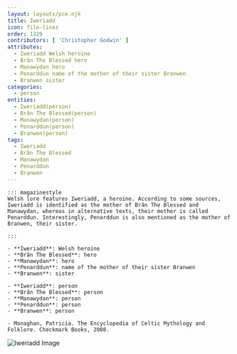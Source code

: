 ```yaml
---
layout: layouts/pce.njk
title: Iweriadd
icon: file-lines
order: 1329
contributors: [ 'Christopher Godwin' ]
attributes:
  - Iweriadd Welsh heroine
  - Brân The Blessed hero
  - Manawydan hero
  - Penarddun name of the mother of their sister Branwen
  - Branwen sister
categories:
  - person
entities:
  - Iweriadd(person)
  - Brân The Blessed(person)
  - Manawydan(person)
  - Penarddun(person)
  - Branwen(person)
tags:
  - Iweriadd
  - Brân The Blessed
  - Manawydan
  - Penarddun
  - Branwen
---
```

``` tab [group1:Info]
::: magazinestyle
Welsh lore features Iweriadd, a heroine. According to some sources, Iweriadd is identified as the mother of Brân The Blessed and Manawydan, whereas in alternative texts, their mother is called Penarddun. Interestingly, Penarddun is also mentioned as the mother of Branwen, their sister.

:::
```
``` tab [group1:Attributes]
- **Iweriadd**: Welsh heroine
- **Brân The Blessed**: hero
- **Manawydan**: hero
- **Penarddun**: name of the mother of their sister Branwen
- **Branwen**: sister
```
``` tab [group1:Entities]
- **Iweriadd**: person
- **Brân The Blessed**: person
- **Manawydan**: person
- **Penarddun**: person
- **Branwen**: person
```
``` tab [group1:Sources]
- Monaghan, Patricia. The Encyclopedia of Celtic Mythology and Folklore. Checkmark Books, 2008.
```
![Iweriadd Image]([None])
